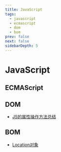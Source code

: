```yaml
---
title: JavaScript
tags: 
  - javascript
  - ecmascript
  - dom
  - bom
prev: false
next: false
sidebarDepth: 5
---
```

# JavaScript

## ECMAScript

## DOM
- [JS的属性操作方法总结](./DOM/01attr.md)
## BOM
- [Location对象](./BOM/01location.md)

